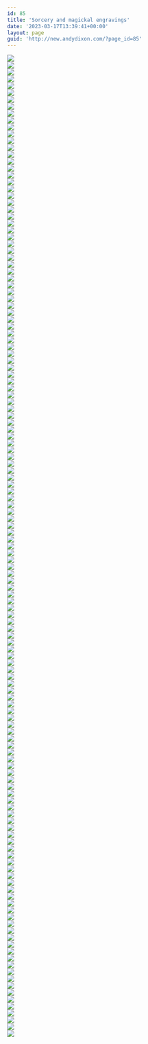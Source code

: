 ```yaml
---
id: 85
title: 'Sorcery and magickal engravings'
date: '2023-03-17T13:39:41+00:00'
layout: page
guid: 'http://new.andydixon.com/?page_id=85'
---
```


[![](https://i0.wp.com/assets.g8x2.ldn.idrivee2-23.com/occult/Sorcery%20and%20magickal%20engravings/Ddw074a.thumb.jpg?w=1200&ssl=1)](https://i0.wp.com/assets.g8x2.ldn.idrivee2-23.com/occult/Sorcery%20and%20magickal%20engravings/Ddw074a.jpg?ssl=1)  
[![](https://i0.wp.com/assets.g8x2.ldn.idrivee2-23.com/occult/Sorcery%20and%20magickal%20engravings/Ddw075a.thumb.jpg?w=1200&ssl=1)](https://i0.wp.com/assets.g8x2.ldn.idrivee2-23.com/occult/Sorcery%20and%20magickal%20engravings/Ddw075a.jpg?ssl=1)  
[![](https://i0.wp.com/assets.g8x2.ldn.idrivee2-23.com/occult/Sorcery%20and%20magickal%20engravings/Ddw075b.thumb.jpg?w=1200&ssl=1)](https://i0.wp.com/assets.g8x2.ldn.idrivee2-23.com/occult/Sorcery%20and%20magickal%20engravings/Ddw075b.jpg?ssl=1)  
[![](https://i0.wp.com/assets.g8x2.ldn.idrivee2-23.com/occult/Sorcery%20and%20magickal%20engravings/Ddw076a.thumb.jpg?w=1200&ssl=1)](https://i0.wp.com/assets.g8x2.ldn.idrivee2-23.com/occult/Sorcery%20and%20magickal%20engravings/Ddw076a.jpg?ssl=1)  
[![](https://i0.wp.com/assets.g8x2.ldn.idrivee2-23.com/occult/Sorcery%20and%20magickal%20engravings/Ddw076b.thumb.jpg?w=1200&ssl=1)](https://i0.wp.com/assets.g8x2.ldn.idrivee2-23.com/occult/Sorcery%20and%20magickal%20engravings/Ddw076b.jpg?ssl=1)  
[![](https://i0.wp.com/assets.g8x2.ldn.idrivee2-23.com/occult/Sorcery%20and%20magickal%20engravings/Ddw077a.thumb.jpg?w=1200&ssl=1)](https://i0.wp.com/assets.g8x2.ldn.idrivee2-23.com/occult/Sorcery%20and%20magickal%20engravings/Ddw077a.jpg?ssl=1)  
[![](https://i0.wp.com/assets.g8x2.ldn.idrivee2-23.com/occult/Sorcery%20and%20magickal%20engravings/Ddw078a.thumb.jpg?w=1200&ssl=1)](https://i0.wp.com/assets.g8x2.ldn.idrivee2-23.com/occult/Sorcery%20and%20magickal%20engravings/Ddw078a.jpg?ssl=1)  
[![](https://i0.wp.com/assets.g8x2.ldn.idrivee2-23.com/occult/Sorcery%20and%20magickal%20engravings/Ddw078b.thumb.jpg?w=1200&ssl=1)](https://i0.wp.com/assets.g8x2.ldn.idrivee2-23.com/occult/Sorcery%20and%20magickal%20engravings/Ddw078b.jpg?ssl=1)  
[![](https://i0.wp.com/assets.g8x2.ldn.idrivee2-23.com/occult/Sorcery%20and%20magickal%20engravings/Ddw079a.thumb.jpg?w=1200&ssl=1)](https://i0.wp.com/assets.g8x2.ldn.idrivee2-23.com/occult/Sorcery%20and%20magickal%20engravings/Ddw079a.jpg?ssl=1)  
[![](https://i0.wp.com/assets.g8x2.ldn.idrivee2-23.com/occult/Sorcery%20and%20magickal%20engravings/Ddw080a.thumb.jpg?w=1200&ssl=1)](https://i0.wp.com/assets.g8x2.ldn.idrivee2-23.com/occult/Sorcery%20and%20magickal%20engravings/Ddw080a.jpg?ssl=1)  
[![](https://i0.wp.com/assets.g8x2.ldn.idrivee2-23.com/occult/Sorcery%20and%20magickal%20engravings/Ddw080b.thumb.jpg?w=1200&ssl=1)](https://i0.wp.com/assets.g8x2.ldn.idrivee2-23.com/occult/Sorcery%20and%20magickal%20engravings/Ddw080b.jpg?ssl=1)  
[![](https://i0.wp.com/assets.g8x2.ldn.idrivee2-23.com/occult/Sorcery%20and%20magickal%20engravings/Ddw081a.thumb.jpg?w=1200&ssl=1)](https://i0.wp.com/assets.g8x2.ldn.idrivee2-23.com/occult/Sorcery%20and%20magickal%20engravings/Ddw081a.jpg?ssl=1)  
[![](https://i0.wp.com/assets.g8x2.ldn.idrivee2-23.com/occult/Sorcery%20and%20magickal%20engravings/Ddw081b.thumb.jpg?w=1200&ssl=1)](https://i0.wp.com/assets.g8x2.ldn.idrivee2-23.com/occult/Sorcery%20and%20magickal%20engravings/Ddw081b.jpg?ssl=1)  
[![](https://i0.wp.com/assets.g8x2.ldn.idrivee2-23.com/occult/Sorcery%20and%20magickal%20engravings/Ddw084a.thumb.jpg?w=1200&ssl=1)](https://i0.wp.com/assets.g8x2.ldn.idrivee2-23.com/occult/Sorcery%20and%20magickal%20engravings/Ddw084a.jpg?ssl=1)  
[![](https://i0.wp.com/assets.g8x2.ldn.idrivee2-23.com/occult/Sorcery%20and%20magickal%20engravings/Ddw085a.thumb.jpg?w=1200&ssl=1)](https://i0.wp.com/assets.g8x2.ldn.idrivee2-23.com/occult/Sorcery%20and%20magickal%20engravings/Ddw085a.jpg?ssl=1)  
[![](https://i0.wp.com/assets.g8x2.ldn.idrivee2-23.com/occult/Sorcery%20and%20magickal%20engravings/Ddw086a.thumb.jpg?w=1200&ssl=1)](https://i0.wp.com/assets.g8x2.ldn.idrivee2-23.com/occult/Sorcery%20and%20magickal%20engravings/Ddw086a.jpg?ssl=1)  
[![](https://i0.wp.com/assets.g8x2.ldn.idrivee2-23.com/occult/Sorcery%20and%20magickal%20engravings/Ddw087a.thumb.jpg?w=1200&ssl=1)](https://i0.wp.com/assets.g8x2.ldn.idrivee2-23.com/occult/Sorcery%20and%20magickal%20engravings/Ddw087a.jpg?ssl=1)  
[![](https://i0.wp.com/assets.g8x2.ldn.idrivee2-23.com/occult/Sorcery%20and%20magickal%20engravings/Ddw088a.thumb.jpg?w=1200&ssl=1)](https://i0.wp.com/assets.g8x2.ldn.idrivee2-23.com/occult/Sorcery%20and%20magickal%20engravings/Ddw088a.jpg?ssl=1)  
[![](https://i0.wp.com/assets.g8x2.ldn.idrivee2-23.com/occult/Sorcery%20and%20magickal%20engravings/Ddw089a.thumb.jpg?w=1200&ssl=1)](https://i0.wp.com/assets.g8x2.ldn.idrivee2-23.com/occult/Sorcery%20and%20magickal%20engravings/Ddw089a.jpg?ssl=1)  
[![](https://i0.wp.com/assets.g8x2.ldn.idrivee2-23.com/occult/Sorcery%20and%20magickal%20engravings/Ddw090a.thumb.jpg?w=1200&ssl=1)](https://i0.wp.com/assets.g8x2.ldn.idrivee2-23.com/occult/Sorcery%20and%20magickal%20engravings/Ddw090a.jpg?ssl=1)  
[![](https://i0.wp.com/assets.g8x2.ldn.idrivee2-23.com/occult/Sorcery%20and%20magickal%20engravings/Ddw091a.thumb.jpg?w=1200&ssl=1)](https://i0.wp.com/assets.g8x2.ldn.idrivee2-23.com/occult/Sorcery%20and%20magickal%20engravings/Ddw091a.jpg?ssl=1)  
[![](https://i0.wp.com/assets.g8x2.ldn.idrivee2-23.com/occult/Sorcery%20and%20magickal%20engravings/Ddw092a.thumb.jpg?w=1200&ssl=1)](https://i0.wp.com/assets.g8x2.ldn.idrivee2-23.com/occult/Sorcery%20and%20magickal%20engravings/Ddw092a.jpg?ssl=1)  
[![](https://i0.wp.com/assets.g8x2.ldn.idrivee2-23.com/occult/Sorcery%20and%20magickal%20engravings/Ddw093a.thumb.jpg?w=1200&ssl=1)](https://i0.wp.com/assets.g8x2.ldn.idrivee2-23.com/occult/Sorcery%20and%20magickal%20engravings/Ddw093a.jpg?ssl=1)  
[![](https://i0.wp.com/assets.g8x2.ldn.idrivee2-23.com/occult/Sorcery%20and%20magickal%20engravings/Ddw093b.thumb.jpg?w=1200&ssl=1)](https://i0.wp.com/assets.g8x2.ldn.idrivee2-23.com/occult/Sorcery%20and%20magickal%20engravings/Ddw093b.jpg?ssl=1)  
[![](https://i0.wp.com/assets.g8x2.ldn.idrivee2-23.com/occult/Sorcery%20and%20magickal%20engravings/Ddw094a.thumb.jpg?w=1200&ssl=1)](https://i0.wp.com/assets.g8x2.ldn.idrivee2-23.com/occult/Sorcery%20and%20magickal%20engravings/Ddw094a.jpg?ssl=1)  
[![](https://i0.wp.com/assets.g8x2.ldn.idrivee2-23.com/occult/Sorcery%20and%20magickal%20engravings/Ddw094b.thumb.jpg?w=1200&ssl=1)](https://i0.wp.com/assets.g8x2.ldn.idrivee2-23.com/occult/Sorcery%20and%20magickal%20engravings/Ddw094b.jpg?ssl=1)  
[![](https://i0.wp.com/assets.g8x2.ldn.idrivee2-23.com/occult/Sorcery%20and%20magickal%20engravings/Ddw095a.thumb.jpg?w=1200&ssl=1)](https://i0.wp.com/assets.g8x2.ldn.idrivee2-23.com/occult/Sorcery%20and%20magickal%20engravings/Ddw095a.jpg?ssl=1)  
[![](https://i0.wp.com/assets.g8x2.ldn.idrivee2-23.com/occult/Sorcery%20and%20magickal%20engravings/Ddw095b.thumb.jpg?w=1200&ssl=1)](https://i0.wp.com/assets.g8x2.ldn.idrivee2-23.com/occult/Sorcery%20and%20magickal%20engravings/Ddw095b.jpg?ssl=1)  
[![](https://i0.wp.com/assets.g8x2.ldn.idrivee2-23.com/occult/Sorcery%20and%20magickal%20engravings/Ddw096a.thumb.jpg?w=1200&ssl=1)](https://i0.wp.com/assets.g8x2.ldn.idrivee2-23.com/occult/Sorcery%20and%20magickal%20engravings/Ddw096a.jpg?ssl=1)  
[![](https://i0.wp.com/assets.g8x2.ldn.idrivee2-23.com/occult/Sorcery%20and%20magickal%20engravings/Ddw096b.thumb.jpg?w=1200&ssl=1)](https://i0.wp.com/assets.g8x2.ldn.idrivee2-23.com/occult/Sorcery%20and%20magickal%20engravings/Ddw096b.jpg?ssl=1)  
[![](https://i0.wp.com/assets.g8x2.ldn.idrivee2-23.com/occult/Sorcery%20and%20magickal%20engravings/Ddw096c.thumb.jpg?w=1200&ssl=1)](https://i0.wp.com/assets.g8x2.ldn.idrivee2-23.com/occult/Sorcery%20and%20magickal%20engravings/Ddw096c.jpg?ssl=1)  
[![](https://i0.wp.com/assets.g8x2.ldn.idrivee2-23.com/occult/Sorcery%20and%20magickal%20engravings/Ddw096d.thumb.jpg?w=1200&ssl=1)](https://i0.wp.com/assets.g8x2.ldn.idrivee2-23.com/occult/Sorcery%20and%20magickal%20engravings/Ddw096d.jpg?ssl=1)  
[![](https://i0.wp.com/assets.g8x2.ldn.idrivee2-23.com/occult/Sorcery%20and%20magickal%20engravings/Ddw097a.thumb.jpg?w=1200&ssl=1)](https://i0.wp.com/assets.g8x2.ldn.idrivee2-23.com/occult/Sorcery%20and%20magickal%20engravings/Ddw097a.jpg?ssl=1)  
[![](https://i0.wp.com/assets.g8x2.ldn.idrivee2-23.com/occult/Sorcery%20and%20magickal%20engravings/Ddw097b.thumb.jpg?w=1200&ssl=1)](https://i0.wp.com/assets.g8x2.ldn.idrivee2-23.com/occult/Sorcery%20and%20magickal%20engravings/Ddw097b.jpg?ssl=1)  
[![](https://i0.wp.com/assets.g8x2.ldn.idrivee2-23.com/occult/Sorcery%20and%20magickal%20engravings/Ddw098a.thumb.jpg?w=1200&ssl=1)](https://i0.wp.com/assets.g8x2.ldn.idrivee2-23.com/occult/Sorcery%20and%20magickal%20engravings/Ddw098a.jpg?ssl=1)  
[![](https://i0.wp.com/assets.g8x2.ldn.idrivee2-23.com/occult/Sorcery%20and%20magickal%20engravings/Ddw099a.thumb.jpg?w=1200&ssl=1)](https://i0.wp.com/assets.g8x2.ldn.idrivee2-23.com/occult/Sorcery%20and%20magickal%20engravings/Ddw099a.jpg?ssl=1)  
[![](https://i0.wp.com/assets.g8x2.ldn.idrivee2-23.com/occult/Sorcery%20and%20magickal%20engravings/Ddw100a.thumb.jpg?w=1200&ssl=1)](https://i0.wp.com/assets.g8x2.ldn.idrivee2-23.com/occult/Sorcery%20and%20magickal%20engravings/Ddw100a.jpg?ssl=1)  
[![](https://i0.wp.com/assets.g8x2.ldn.idrivee2-23.com/occult/Sorcery%20and%20magickal%20engravings/Ddw101a.thumb.jpg?w=1200&ssl=1)](https://i0.wp.com/assets.g8x2.ldn.idrivee2-23.com/occult/Sorcery%20and%20magickal%20engravings/Ddw101a.jpg?ssl=1)  
[![](https://i0.wp.com/assets.g8x2.ldn.idrivee2-23.com/occult/Sorcery%20and%20magickal%20engravings/Ddw101b.thumb.jpg?w=1200&ssl=1)](https://i0.wp.com/assets.g8x2.ldn.idrivee2-23.com/occult/Sorcery%20and%20magickal%20engravings/Ddw101b.jpg?ssl=1)  
[![](https://i0.wp.com/assets.g8x2.ldn.idrivee2-23.com/occult/Sorcery%20and%20magickal%20engravings/Ddw101c.thumb.jpg?w=1200&ssl=1)](https://i0.wp.com/assets.g8x2.ldn.idrivee2-23.com/occult/Sorcery%20and%20magickal%20engravings/Ddw101c.jpg?ssl=1)  
[![](https://i0.wp.com/assets.g8x2.ldn.idrivee2-23.com/occult/Sorcery%20and%20magickal%20engravings/Ddw102a.thumb.jpg?w=1200&ssl=1)](https://i0.wp.com/assets.g8x2.ldn.idrivee2-23.com/occult/Sorcery%20and%20magickal%20engravings/Ddw102a.jpg?ssl=1)  
[![](https://i0.wp.com/assets.g8x2.ldn.idrivee2-23.com/occult/Sorcery%20and%20magickal%20engravings/Ddw103a.thumb.jpg?w=1200&ssl=1)](https://i0.wp.com/assets.g8x2.ldn.idrivee2-23.com/occult/Sorcery%20and%20magickal%20engravings/Ddw103a.jpg?ssl=1)  
[![](https://i0.wp.com/assets.g8x2.ldn.idrivee2-23.com/occult/Sorcery%20and%20magickal%20engravings/Ddw104a.thumb.jpg?w=1200&ssl=1)](https://i0.wp.com/assets.g8x2.ldn.idrivee2-23.com/occult/Sorcery%20and%20magickal%20engravings/Ddw104a.jpg?ssl=1)  
[![](https://i0.wp.com/assets.g8x2.ldn.idrivee2-23.com/occult/Sorcery%20and%20magickal%20engravings/Ddw105a.thumb.jpg?w=1200&ssl=1)](https://i0.wp.com/assets.g8x2.ldn.idrivee2-23.com/occult/Sorcery%20and%20magickal%20engravings/Ddw105a.jpg?ssl=1)  
[![](https://i0.wp.com/assets.g8x2.ldn.idrivee2-23.com/occult/Sorcery%20and%20magickal%20engravings/Ddw106a.thumb.jpg?w=1200&ssl=1)](https://i0.wp.com/assets.g8x2.ldn.idrivee2-23.com/occult/Sorcery%20and%20magickal%20engravings/Ddw106a.jpg?ssl=1)  
[![](https://i0.wp.com/assets.g8x2.ldn.idrivee2-23.com/occult/Sorcery%20and%20magickal%20engravings/Ddw106b.thumb.jpg?w=1200&ssl=1)](https://i0.wp.com/assets.g8x2.ldn.idrivee2-23.com/occult/Sorcery%20and%20magickal%20engravings/Ddw106b.jpg?ssl=1)  
[![](https://i0.wp.com/assets.g8x2.ldn.idrivee2-23.com/occult/Sorcery%20and%20magickal%20engravings/Ddw107a.thumb.jpg?w=1200&ssl=1)](https://i0.wp.com/assets.g8x2.ldn.idrivee2-23.com/occult/Sorcery%20and%20magickal%20engravings/Ddw107a.jpg?ssl=1)  
[![](https://i0.wp.com/assets.g8x2.ldn.idrivee2-23.com/occult/Sorcery%20and%20magickal%20engravings/Ddw108a.thumb.jpg?w=1200&ssl=1)](https://i0.wp.com/assets.g8x2.ldn.idrivee2-23.com/occult/Sorcery%20and%20magickal%20engravings/Ddw108a.jpg?ssl=1)  
[![](https://i0.wp.com/assets.g8x2.ldn.idrivee2-23.com/occult/Sorcery%20and%20magickal%20engravings/Ddw108b.thumb.jpg?w=1200&ssl=1)](https://i0.wp.com/assets.g8x2.ldn.idrivee2-23.com/occult/Sorcery%20and%20magickal%20engravings/Ddw108b.jpg?ssl=1)  
[![](https://i0.wp.com/assets.g8x2.ldn.idrivee2-23.com/occult/Sorcery%20and%20magickal%20engravings/Ddw108c.thumb.jpg?w=1200&ssl=1)](https://i0.wp.com/assets.g8x2.ldn.idrivee2-23.com/occult/Sorcery%20and%20magickal%20engravings/Ddw108c.jpg?ssl=1)  
[![](https://i0.wp.com/assets.g8x2.ldn.idrivee2-23.com/occult/Sorcery%20and%20magickal%20engravings/Ddw108d.thumb.jpg?w=1200&ssl=1)](https://i0.wp.com/assets.g8x2.ldn.idrivee2-23.com/occult/Sorcery%20and%20magickal%20engravings/Ddw108d.jpg?ssl=1)  
[![](https://i0.wp.com/assets.g8x2.ldn.idrivee2-23.com/occult/Sorcery%20and%20magickal%20engravings/Ddw108e.thumb.jpg?w=1200&ssl=1)](https://i0.wp.com/assets.g8x2.ldn.idrivee2-23.com/occult/Sorcery%20and%20magickal%20engravings/Ddw108e.jpg?ssl=1)  
[![](https://i0.wp.com/assets.g8x2.ldn.idrivee2-23.com/occult/Sorcery%20and%20magickal%20engravings/Ddw108f.thumb.jpg?w=1200&ssl=1)](https://i0.wp.com/assets.g8x2.ldn.idrivee2-23.com/occult/Sorcery%20and%20magickal%20engravings/Ddw108f.jpg?ssl=1)  
[![](https://i0.wp.com/assets.g8x2.ldn.idrivee2-23.com/occult/Sorcery%20and%20magickal%20engravings/Ddw108g.thumb.jpg?w=1200&ssl=1)](https://i0.wp.com/assets.g8x2.ldn.idrivee2-23.com/occult/Sorcery%20and%20magickal%20engravings/Ddw108g.jpg?ssl=1)  
[![](https://i0.wp.com/assets.g8x2.ldn.idrivee2-23.com/occult/Sorcery%20and%20magickal%20engravings/Ddw108h.thumb.jpg?w=1200&ssl=1)](https://i0.wp.com/assets.g8x2.ldn.idrivee2-23.com/occult/Sorcery%20and%20magickal%20engravings/Ddw108h.jpg?ssl=1)  
[![](https://i0.wp.com/assets.g8x2.ldn.idrivee2-23.com/occult/Sorcery%20and%20magickal%20engravings/Ddw108i.thumb.jpg?w=1200&ssl=1)](https://i0.wp.com/assets.g8x2.ldn.idrivee2-23.com/occult/Sorcery%20and%20magickal%20engravings/Ddw108i.jpg?ssl=1)  
[![](https://i0.wp.com/assets.g8x2.ldn.idrivee2-23.com/occult/Sorcery%20and%20magickal%20engravings/Ddw108j.thumb.jpg?w=1200&ssl=1)](https://i0.wp.com/assets.g8x2.ldn.idrivee2-23.com/occult/Sorcery%20and%20magickal%20engravings/Ddw108j.jpg?ssl=1)  
[![](https://i0.wp.com/assets.g8x2.ldn.idrivee2-23.com/occult/Sorcery%20and%20magickal%20engravings/Ddw108k.thumb.jpg?w=1200&ssl=1)](https://i0.wp.com/assets.g8x2.ldn.idrivee2-23.com/occult/Sorcery%20and%20magickal%20engravings/Ddw108k.jpg?ssl=1)  
[![](https://i0.wp.com/assets.g8x2.ldn.idrivee2-23.com/occult/Sorcery%20and%20magickal%20engravings/Ddw108l.thumb.jpg?w=1200&ssl=1)](https://i0.wp.com/assets.g8x2.ldn.idrivee2-23.com/occult/Sorcery%20and%20magickal%20engravings/Ddw108l.jpg?ssl=1)  
[![](https://i0.wp.com/assets.g8x2.ldn.idrivee2-23.com/occult/Sorcery%20and%20magickal%20engravings/Ddw109a.thumb.jpg?w=1200&ssl=1)](https://i0.wp.com/assets.g8x2.ldn.idrivee2-23.com/occult/Sorcery%20and%20magickal%20engravings/Ddw109a.jpg?ssl=1)  
[![](https://i0.wp.com/assets.g8x2.ldn.idrivee2-23.com/occult/Sorcery%20and%20magickal%20engravings/Ddw109b.thumb.jpg?w=1200&ssl=1)](https://i0.wp.com/assets.g8x2.ldn.idrivee2-23.com/occult/Sorcery%20and%20magickal%20engravings/Ddw109b.jpg?ssl=1)  
[![](https://i0.wp.com/assets.g8x2.ldn.idrivee2-23.com/occult/Sorcery%20and%20magickal%20engravings/Ddw109c.thumb.jpg?w=1200&ssl=1)](https://i0.wp.com/assets.g8x2.ldn.idrivee2-23.com/occult/Sorcery%20and%20magickal%20engravings/Ddw109c.jpg?ssl=1)  
[![](https://i0.wp.com/assets.g8x2.ldn.idrivee2-23.com/occult/Sorcery%20and%20magickal%20engravings/Ddw109d.thumb.jpg?w=1200&ssl=1)](https://i0.wp.com/assets.g8x2.ldn.idrivee2-23.com/occult/Sorcery%20and%20magickal%20engravings/Ddw109d.jpg?ssl=1)  
[![](https://i0.wp.com/assets.g8x2.ldn.idrivee2-23.com/occult/Sorcery%20and%20magickal%20engravings/Ddw109e.thumb.jpg?w=1200&ssl=1)](https://i0.wp.com/assets.g8x2.ldn.idrivee2-23.com/occult/Sorcery%20and%20magickal%20engravings/Ddw109e.jpg?ssl=1)  
[![](https://i0.wp.com/assets.g8x2.ldn.idrivee2-23.com/occult/Sorcery%20and%20magickal%20engravings/Ddw109f.thumb.jpg?w=1200&ssl=1)](https://i0.wp.com/assets.g8x2.ldn.idrivee2-23.com/occult/Sorcery%20and%20magickal%20engravings/Ddw109f.jpg?ssl=1)  
[![](https://i0.wp.com/assets.g8x2.ldn.idrivee2-23.com/occult/Sorcery%20and%20magickal%20engravings/Ddw109g.thumb.jpg?w=1200&ssl=1)](https://i0.wp.com/assets.g8x2.ldn.idrivee2-23.com/occult/Sorcery%20and%20magickal%20engravings/Ddw109g.jpg?ssl=1)  
[![](https://i0.wp.com/assets.g8x2.ldn.idrivee2-23.com/occult/Sorcery%20and%20magickal%20engravings/Ddw109h.thumb.jpg?w=1200&ssl=1)](https://i0.wp.com/assets.g8x2.ldn.idrivee2-23.com/occult/Sorcery%20and%20magickal%20engravings/Ddw109h.jpg?ssl=1)  
[![](https://i0.wp.com/assets.g8x2.ldn.idrivee2-23.com/occult/Sorcery%20and%20magickal%20engravings/Ddw109i.thumb.jpg?w=1200&ssl=1)](https://i0.wp.com/assets.g8x2.ldn.idrivee2-23.com/occult/Sorcery%20and%20magickal%20engravings/Ddw109i.jpg?ssl=1)  
[![](https://i0.wp.com/assets.g8x2.ldn.idrivee2-23.com/occult/Sorcery%20and%20magickal%20engravings/Ddw109j.thumb.jpg?w=1200&ssl=1)](https://i0.wp.com/assets.g8x2.ldn.idrivee2-23.com/occult/Sorcery%20and%20magickal%20engravings/Ddw109j.jpg?ssl=1)  
[![](https://i0.wp.com/assets.g8x2.ldn.idrivee2-23.com/occult/Sorcery%20and%20magickal%20engravings/Ddw109k.thumb.jpg?w=1200&ssl=1)](https://i0.wp.com/assets.g8x2.ldn.idrivee2-23.com/occult/Sorcery%20and%20magickal%20engravings/Ddw109k.jpg?ssl=1)  
[![](https://i0.wp.com/assets.g8x2.ldn.idrivee2-23.com/occult/Sorcery%20and%20magickal%20engravings/Ddw109l.thumb.jpg?w=1200&ssl=1)](https://i0.wp.com/assets.g8x2.ldn.idrivee2-23.com/occult/Sorcery%20and%20magickal%20engravings/Ddw109l.jpg?ssl=1)  
[![](https://i0.wp.com/assets.g8x2.ldn.idrivee2-23.com/occult/Sorcery%20and%20magickal%20engravings/Ddw110a.thumb.jpg?w=1200&ssl=1)](https://i0.wp.com/assets.g8x2.ldn.idrivee2-23.com/occult/Sorcery%20and%20magickal%20engravings/Ddw110a.jpg?ssl=1)  
[![](https://i0.wp.com/assets.g8x2.ldn.idrivee2-23.com/occult/Sorcery%20and%20magickal%20engravings/Ddw110b.thumb.jpg?w=1200&ssl=1)](https://i0.wp.com/assets.g8x2.ldn.idrivee2-23.com/occult/Sorcery%20and%20magickal%20engravings/Ddw110b.jpg?ssl=1)  
[![](https://i0.wp.com/assets.g8x2.ldn.idrivee2-23.com/occult/Sorcery%20and%20magickal%20engravings/Ddw110c.thumb.jpg?w=1200&ssl=1)](https://i0.wp.com/assets.g8x2.ldn.idrivee2-23.com/occult/Sorcery%20and%20magickal%20engravings/Ddw110c.jpg?ssl=1)  
[![](https://i0.wp.com/assets.g8x2.ldn.idrivee2-23.com/occult/Sorcery%20and%20magickal%20engravings/Ddw110d.thumb.jpg?w=1200&ssl=1)](https://i0.wp.com/assets.g8x2.ldn.idrivee2-23.com/occult/Sorcery%20and%20magickal%20engravings/Ddw110d.jpg?ssl=1)  
[![](https://i0.wp.com/assets.g8x2.ldn.idrivee2-23.com/occult/Sorcery%20and%20magickal%20engravings/Ddw111a.thumb.jpg?w=1200&ssl=1)](https://i0.wp.com/assets.g8x2.ldn.idrivee2-23.com/occult/Sorcery%20and%20magickal%20engravings/Ddw111a.jpg?ssl=1)  
[![](https://i0.wp.com/assets.g8x2.ldn.idrivee2-23.com/occult/Sorcery%20and%20magickal%20engravings/Ddw111b.thumb.jpg?w=1200&ssl=1)](https://i0.wp.com/assets.g8x2.ldn.idrivee2-23.com/occult/Sorcery%20and%20magickal%20engravings/Ddw111b.jpg?ssl=1)  
[![](https://i0.wp.com/assets.g8x2.ldn.idrivee2-23.com/occult/Sorcery%20and%20magickal%20engravings/Ddw111c.thumb.jpg?w=1200&ssl=1)](https://i0.wp.com/assets.g8x2.ldn.idrivee2-23.com/occult/Sorcery%20and%20magickal%20engravings/Ddw111c.jpg?ssl=1)  
[![](https://i0.wp.com/assets.g8x2.ldn.idrivee2-23.com/occult/Sorcery%20and%20magickal%20engravings/Ddw111d.thumb.jpg?w=1200&ssl=1)](https://i0.wp.com/assets.g8x2.ldn.idrivee2-23.com/occult/Sorcery%20and%20magickal%20engravings/Ddw111d.jpg?ssl=1)  
[![](https://i0.wp.com/assets.g8x2.ldn.idrivee2-23.com/occult/Sorcery%20and%20magickal%20engravings/Ddw112a.thumb.jpg?w=1200&ssl=1)](https://i0.wp.com/assets.g8x2.ldn.idrivee2-23.com/occult/Sorcery%20and%20magickal%20engravings/Ddw112a.jpg?ssl=1)  
[![](https://i0.wp.com/assets.g8x2.ldn.idrivee2-23.com/occult/Sorcery%20and%20magickal%20engravings/Ddw113a.thumb.jpg?w=1200&ssl=1)](https://i0.wp.com/assets.g8x2.ldn.idrivee2-23.com/occult/Sorcery%20and%20magickal%20engravings/Ddw113a.jpg?ssl=1)  
[![](https://i0.wp.com/assets.g8x2.ldn.idrivee2-23.com/occult/Sorcery%20and%20magickal%20engravings/Ddw113b.thumb.jpg?w=1200&ssl=1)](https://i0.wp.com/assets.g8x2.ldn.idrivee2-23.com/occult/Sorcery%20and%20magickal%20engravings/Ddw113b.jpg?ssl=1)  
[![](https://i0.wp.com/assets.g8x2.ldn.idrivee2-23.com/occult/Sorcery%20and%20magickal%20engravings/Ddw114a.thumb.jpg?w=1200&ssl=1)](https://i0.wp.com/assets.g8x2.ldn.idrivee2-23.com/occult/Sorcery%20and%20magickal%20engravings/Ddw114a.jpg?ssl=1)  
[![](https://i0.wp.com/assets.g8x2.ldn.idrivee2-23.com/occult/Sorcery%20and%20magickal%20engravings/Ddw115a.thumb.jpg?w=1200&ssl=1)](https://i0.wp.com/assets.g8x2.ldn.idrivee2-23.com/occult/Sorcery%20and%20magickal%20engravings/Ddw115a.jpg?ssl=1)  
[![](https://i0.wp.com/assets.g8x2.ldn.idrivee2-23.com/occult/Sorcery%20and%20magickal%20engravings/Ddw116a.thumb.jpg?w=1200&ssl=1)](https://i0.wp.com/assets.g8x2.ldn.idrivee2-23.com/occult/Sorcery%20and%20magickal%20engravings/Ddw116a.jpg?ssl=1)  
[![](https://i0.wp.com/assets.g8x2.ldn.idrivee2-23.com/occult/Sorcery%20and%20magickal%20engravings/Ddw117a.thumb.jpg?w=1200&ssl=1)](https://i0.wp.com/assets.g8x2.ldn.idrivee2-23.com/occult/Sorcery%20and%20magickal%20engravings/Ddw117a.jpg?ssl=1)  
[![](https://i0.wp.com/assets.g8x2.ldn.idrivee2-23.com/occult/Sorcery%20and%20magickal%20engravings/Ddw118a.thumb.jpg?w=1200&ssl=1)](https://i0.wp.com/assets.g8x2.ldn.idrivee2-23.com/occult/Sorcery%20and%20magickal%20engravings/Ddw118a.jpg?ssl=1)  
[![](https://i0.wp.com/assets.g8x2.ldn.idrivee2-23.com/occult/Sorcery%20and%20magickal%20engravings/Ddw119a.thumb.jpg?w=1200&ssl=1)](https://i0.wp.com/assets.g8x2.ldn.idrivee2-23.com/occult/Sorcery%20and%20magickal%20engravings/Ddw119a.jpg?ssl=1)  
[![](https://i0.wp.com/assets.g8x2.ldn.idrivee2-23.com/occult/Sorcery%20and%20magickal%20engravings/Ddw119b.thumb.jpg?w=1200&ssl=1)](https://i0.wp.com/assets.g8x2.ldn.idrivee2-23.com/occult/Sorcery%20and%20magickal%20engravings/Ddw119b.jpg?ssl=1)  
[![](https://i0.wp.com/assets.g8x2.ldn.idrivee2-23.com/occult/Sorcery%20and%20magickal%20engravings/Ddw120a.thumb.jpg?w=1200&ssl=1)](https://i0.wp.com/assets.g8x2.ldn.idrivee2-23.com/occult/Sorcery%20and%20magickal%20engravings/Ddw120a.jpg?ssl=1)  
[![](https://i0.wp.com/assets.g8x2.ldn.idrivee2-23.com/occult/Sorcery%20and%20magickal%20engravings/Ddw121a.thumb.jpg?w=1200&ssl=1)](https://i0.wp.com/assets.g8x2.ldn.idrivee2-23.com/occult/Sorcery%20and%20magickal%20engravings/Ddw121a.jpg?ssl=1)  
[![](https://i0.wp.com/assets.g8x2.ldn.idrivee2-23.com/occult/Sorcery%20and%20magickal%20engravings/Ddw121b.thumb.jpg?w=1200&ssl=1)](https://i0.wp.com/assets.g8x2.ldn.idrivee2-23.com/occult/Sorcery%20and%20magickal%20engravings/Ddw121b.jpg?ssl=1)  
[![](https://i0.wp.com/assets.g8x2.ldn.idrivee2-23.com/occult/Sorcery%20and%20magickal%20engravings/Ddw122a.thumb.jpg?w=1200&ssl=1)](https://i0.wp.com/assets.g8x2.ldn.idrivee2-23.com/occult/Sorcery%20and%20magickal%20engravings/Ddw122a.jpg?ssl=1)  
[![](https://i0.wp.com/assets.g8x2.ldn.idrivee2-23.com/occult/Sorcery%20and%20magickal%20engravings/Ddw123a.thumb.jpg?w=1200&ssl=1)](https://i0.wp.com/assets.g8x2.ldn.idrivee2-23.com/occult/Sorcery%20and%20magickal%20engravings/Ddw123a.jpg?ssl=1)  
[![](https://i0.wp.com/assets.g8x2.ldn.idrivee2-23.com/occult/Sorcery%20and%20magickal%20engravings/Ddw123b.thumb.jpg?w=1200&ssl=1)](https://i0.wp.com/assets.g8x2.ldn.idrivee2-23.com/occult/Sorcery%20and%20magickal%20engravings/Ddw123b.jpg?ssl=1)  
[![](https://i0.wp.com/assets.g8x2.ldn.idrivee2-23.com/occult/Sorcery%20and%20magickal%20engravings/Ddw124a.thumb.jpg?w=1200&ssl=1)](https://i0.wp.com/assets.g8x2.ldn.idrivee2-23.com/occult/Sorcery%20and%20magickal%20engravings/Ddw124a.jpg?ssl=1)  
[![](https://i0.wp.com/assets.g8x2.ldn.idrivee2-23.com/occult/Sorcery%20and%20magickal%20engravings/Ddw125a.thumb.jpg?w=1200&ssl=1)](https://i0.wp.com/assets.g8x2.ldn.idrivee2-23.com/occult/Sorcery%20and%20magickal%20engravings/Ddw125a.jpg?ssl=1)  
[![](https://i0.wp.com/assets.g8x2.ldn.idrivee2-23.com/occult/Sorcery%20and%20magickal%20engravings/Ddw126a.thumb.jpg?w=1200&ssl=1)](https://i0.wp.com/assets.g8x2.ldn.idrivee2-23.com/occult/Sorcery%20and%20magickal%20engravings/Ddw126a.jpg?ssl=1)  
[![](https://i0.wp.com/assets.g8x2.ldn.idrivee2-23.com/occult/Sorcery%20and%20magickal%20engravings/Ddw126b.thumb.jpg?w=1200&ssl=1)](https://i0.wp.com/assets.g8x2.ldn.idrivee2-23.com/occult/Sorcery%20and%20magickal%20engravings/Ddw126b.jpg?ssl=1)  
[![](https://i0.wp.com/assets.g8x2.ldn.idrivee2-23.com/occult/Sorcery%20and%20magickal%20engravings/Ddw127a.thumb.jpg?w=1200&ssl=1)](https://i0.wp.com/assets.g8x2.ldn.idrivee2-23.com/occult/Sorcery%20and%20magickal%20engravings/Ddw127a.jpg?ssl=1)  
[![](https://i0.wp.com/assets.g8x2.ldn.idrivee2-23.com/occult/Sorcery%20and%20magickal%20engravings/Ddw128a.thumb.jpg?w=1200&ssl=1)](https://i0.wp.com/assets.g8x2.ldn.idrivee2-23.com/occult/Sorcery%20and%20magickal%20engravings/Ddw128a.jpg?ssl=1)  
[![](https://i0.wp.com/assets.g8x2.ldn.idrivee2-23.com/occult/Sorcery%20and%20magickal%20engravings/Ddw129a.thumb.jpg?w=1200&ssl=1)](https://i0.wp.com/assets.g8x2.ldn.idrivee2-23.com/occult/Sorcery%20and%20magickal%20engravings/Ddw129a.jpg?ssl=1)  
[![](https://i0.wp.com/assets.g8x2.ldn.idrivee2-23.com/occult/Sorcery%20and%20magickal%20engravings/Ddw130a.thumb.jpg?w=1200&ssl=1)](https://i0.wp.com/assets.g8x2.ldn.idrivee2-23.com/occult/Sorcery%20and%20magickal%20engravings/Ddw130a.jpg?ssl=1)  
[![](https://i0.wp.com/assets.g8x2.ldn.idrivee2-23.com/occult/Sorcery%20and%20magickal%20engravings/Ddw131a.thumb.jpg?w=1200&ssl=1)](https://i0.wp.com/assets.g8x2.ldn.idrivee2-23.com/occult/Sorcery%20and%20magickal%20engravings/Ddw131a.jpg?ssl=1)  
[![](https://i0.wp.com/assets.g8x2.ldn.idrivee2-23.com/occult/Sorcery%20and%20magickal%20engravings/Ddw132a.thumb.jpg?w=1200&ssl=1)](https://i0.wp.com/assets.g8x2.ldn.idrivee2-23.com/occult/Sorcery%20and%20magickal%20engravings/Ddw132a.jpg?ssl=1)  
[![](https://i0.wp.com/assets.g8x2.ldn.idrivee2-23.com/occult/Sorcery%20and%20magickal%20engravings/Ddw133a.thumb.jpg?w=1200&ssl=1)](https://i0.wp.com/assets.g8x2.ldn.idrivee2-23.com/occult/Sorcery%20and%20magickal%20engravings/Ddw133a.jpg?ssl=1)  
[![](https://i0.wp.com/assets.g8x2.ldn.idrivee2-23.com/occult/Sorcery%20and%20magickal%20engravings/Ddw134a.thumb.jpg?w=1200&ssl=1)](https://i0.wp.com/assets.g8x2.ldn.idrivee2-23.com/occult/Sorcery%20and%20magickal%20engravings/Ddw134a.jpg?ssl=1)  
[![](https://i0.wp.com/assets.g8x2.ldn.idrivee2-23.com/occult/Sorcery%20and%20magickal%20engravings/Ddw134b.thumb.jpg?w=1200&ssl=1)](https://i0.wp.com/assets.g8x2.ldn.idrivee2-23.com/occult/Sorcery%20and%20magickal%20engravings/Ddw134b.jpg?ssl=1)  
[![](https://i0.wp.com/assets.g8x2.ldn.idrivee2-23.com/occult/Sorcery%20and%20magickal%20engravings/Ddw135a.thumb.jpg?w=1200&ssl=1)](https://i0.wp.com/assets.g8x2.ldn.idrivee2-23.com/occult/Sorcery%20and%20magickal%20engravings/Ddw135a.jpg?ssl=1)  
[![](https://i0.wp.com/assets.g8x2.ldn.idrivee2-23.com/occult/Sorcery%20and%20magickal%20engravings/Ddw136a.thumb.jpg?w=1200&ssl=1)](https://i0.wp.com/assets.g8x2.ldn.idrivee2-23.com/occult/Sorcery%20and%20magickal%20engravings/Ddw136a.jpg?ssl=1)  
[![](https://i0.wp.com/assets.g8x2.ldn.idrivee2-23.com/occult/Sorcery%20and%20magickal%20engravings/Ddw137a.thumb.jpg?w=1200&ssl=1)](https://i0.wp.com/assets.g8x2.ldn.idrivee2-23.com/occult/Sorcery%20and%20magickal%20engravings/Ddw137a.jpg?ssl=1)  
[![](https://i0.wp.com/assets.g8x2.ldn.idrivee2-23.com/occult/Sorcery%20and%20magickal%20engravings/Ddw138a.thumb.jpg?w=1200&ssl=1)](https://i0.wp.com/assets.g8x2.ldn.idrivee2-23.com/occult/Sorcery%20and%20magickal%20engravings/Ddw138a.jpg?ssl=1)  
[![](https://i0.wp.com/assets.g8x2.ldn.idrivee2-23.com/occult/Sorcery%20and%20magickal%20engravings/Ddw138b.thumb.jpg?w=1200&ssl=1)](https://i0.wp.com/assets.g8x2.ldn.idrivee2-23.com/occult/Sorcery%20and%20magickal%20engravings/Ddw138b.jpg?ssl=1)  
[![](https://i0.wp.com/assets.g8x2.ldn.idrivee2-23.com/occult/Sorcery%20and%20magickal%20engravings/Ddw139a.thumb.jpg?w=1200&ssl=1)](https://i0.wp.com/assets.g8x2.ldn.idrivee2-23.com/occult/Sorcery%20and%20magickal%20engravings/Ddw139a.jpg?ssl=1)  
[![](https://i0.wp.com/assets.g8x2.ldn.idrivee2-23.com/occult/Sorcery%20and%20magickal%20engravings/Ddw140a.thumb.jpg?w=1200&ssl=1)](https://i0.wp.com/assets.g8x2.ldn.idrivee2-23.com/occult/Sorcery%20and%20magickal%20engravings/Ddw140a.jpg?ssl=1)  
[![](https://i0.wp.com/assets.g8x2.ldn.idrivee2-23.com/occult/Sorcery%20and%20magickal%20engravings/Ddw141a.thumb.jpg?w=1200&ssl=1)](https://i0.wp.com/assets.g8x2.ldn.idrivee2-23.com/occult/Sorcery%20and%20magickal%20engravings/Ddw141a.jpg?ssl=1)  
[![](https://i0.wp.com/assets.g8x2.ldn.idrivee2-23.com/occult/Sorcery%20and%20magickal%20engravings/Ddw142a.thumb.jpg?w=1200&ssl=1)](https://i0.wp.com/assets.g8x2.ldn.idrivee2-23.com/occult/Sorcery%20and%20magickal%20engravings/Ddw142a.jpg?ssl=1)  
[![](https://i0.wp.com/assets.g8x2.ldn.idrivee2-23.com/occult/Sorcery%20and%20magickal%20engravings/Ddw142b.thumb.jpg?w=1200&ssl=1)](https://i0.wp.com/assets.g8x2.ldn.idrivee2-23.com/occult/Sorcery%20and%20magickal%20engravings/Ddw142b.jpg?ssl=1)  
[![](https://i0.wp.com/assets.g8x2.ldn.idrivee2-23.com/occult/Sorcery%20and%20magickal%20engravings/Ddw143a.thumb.jpg?w=1200&ssl=1)](https://i0.wp.com/assets.g8x2.ldn.idrivee2-23.com/occult/Sorcery%20and%20magickal%20engravings/Ddw143a.jpg?ssl=1)  
[![](https://i0.wp.com/assets.g8x2.ldn.idrivee2-23.com/occult/Sorcery%20and%20magickal%20engravings/Ddw143b.thumb.jpg?w=1200&ssl=1)](https://i0.wp.com/assets.g8x2.ldn.idrivee2-23.com/occult/Sorcery%20and%20magickal%20engravings/Ddw143b.jpg?ssl=1)  
[![](https://i0.wp.com/assets.g8x2.ldn.idrivee2-23.com/occult/Sorcery%20and%20magickal%20engravings/Ddw144a.thumb.jpg?w=1200&ssl=1)](https://i0.wp.com/assets.g8x2.ldn.idrivee2-23.com/occult/Sorcery%20and%20magickal%20engravings/Ddw144a.jpg?ssl=1)  
[![](https://i0.wp.com/assets.g8x2.ldn.idrivee2-23.com/occult/Sorcery%20and%20magickal%20engravings/Ddw145a.thumb.jpg?w=1200&ssl=1)](https://i0.wp.com/assets.g8x2.ldn.idrivee2-23.com/occult/Sorcery%20and%20magickal%20engravings/Ddw145a.jpg?ssl=1)  
[![](https://i0.wp.com/assets.g8x2.ldn.idrivee2-23.com/occult/Sorcery%20and%20magickal%20engravings/Ddw146a.thumb.jpg?w=1200&ssl=1)](https://i0.wp.com/assets.g8x2.ldn.idrivee2-23.com/occult/Sorcery%20and%20magickal%20engravings/Ddw146a.jpg?ssl=1)  
[![](https://i0.wp.com/assets.g8x2.ldn.idrivee2-23.com/occult/Sorcery%20and%20magickal%20engravings/Ddw147a.thumb.jpg?w=1200&ssl=1)](https://i0.wp.com/assets.g8x2.ldn.idrivee2-23.com/occult/Sorcery%20and%20magickal%20engravings/Ddw147a.jpg?ssl=1)  
[![](https://i0.wp.com/assets.g8x2.ldn.idrivee2-23.com/occult/Sorcery%20and%20magickal%20engravings/Ddw148a.thumb.jpg?w=1200&ssl=1)](https://i0.wp.com/assets.g8x2.ldn.idrivee2-23.com/occult/Sorcery%20and%20magickal%20engravings/Ddw148a.jpg?ssl=1)  
[![](https://i0.wp.com/assets.g8x2.ldn.idrivee2-23.com/occult/Sorcery%20and%20magickal%20engravings/Ddw149a.thumb.jpg?w=1200&ssl=1)](https://i0.wp.com/assets.g8x2.ldn.idrivee2-23.com/occult/Sorcery%20and%20magickal%20engravings/Ddw149a.jpg?ssl=1)  
[![](https://i0.wp.com/assets.g8x2.ldn.idrivee2-23.com/occult/Sorcery%20and%20magickal%20engravings/Ddw150a.thumb.jpg?w=1200&ssl=1)](https://i0.wp.com/assets.g8x2.ldn.idrivee2-23.com/occult/Sorcery%20and%20magickal%20engravings/Ddw150a.jpg?ssl=1)  
[![](https://i0.wp.com/assets.g8x2.ldn.idrivee2-23.com/occult/Sorcery%20and%20magickal%20engravings/Ddw151a.thumb.jpg?w=1200&ssl=1)](https://i0.wp.com/assets.g8x2.ldn.idrivee2-23.com/occult/Sorcery%20and%20magickal%20engravings/Ddw151a.jpg?ssl=1)  
[![](https://i0.wp.com/assets.g8x2.ldn.idrivee2-23.com/occult/Sorcery%20and%20magickal%20engravings/Ddw153a.thumb.jpg?w=1200&ssl=1)](https://i0.wp.com/assets.g8x2.ldn.idrivee2-23.com/occult/Sorcery%20and%20magickal%20engravings/Ddw153a.jpg?ssl=1)  
[![](https://i0.wp.com/assets.g8x2.ldn.idrivee2-23.com/occult/Sorcery%20and%20magickal%20engravings/Ddw153b.thumb.jpg?w=1200&ssl=1)](https://i0.wp.com/assets.g8x2.ldn.idrivee2-23.com/occult/Sorcery%20and%20magickal%20engravings/Ddw153b.jpg?ssl=1)  
[![](https://i0.wp.com/assets.g8x2.ldn.idrivee2-23.com/occult/Sorcery%20and%20magickal%20engravings/Ddw154a.thumb.jpg?w=1200&ssl=1)](https://i0.wp.com/assets.g8x2.ldn.idrivee2-23.com/occult/Sorcery%20and%20magickal%20engravings/Ddw154a.jpg?ssl=1)  
[![](https://i0.wp.com/assets.g8x2.ldn.idrivee2-23.com/occult/Sorcery%20and%20magickal%20engravings/Ddw155a.thumb.jpg?w=1200&ssl=1)](https://i0.wp.com/assets.g8x2.ldn.idrivee2-23.com/occult/Sorcery%20and%20magickal%20engravings/Ddw155a.jpg?ssl=1)  
[![](https://i0.wp.com/assets.g8x2.ldn.idrivee2-23.com/occult/Sorcery%20and%20magickal%20engravings/Ddw156a.thumb.jpg?w=1200&ssl=1)](https://i0.wp.com/assets.g8x2.ldn.idrivee2-23.com/occult/Sorcery%20and%20magickal%20engravings/Ddw156a.jpg?ssl=1)  
[![](https://i0.wp.com/assets.g8x2.ldn.idrivee2-23.com/occult/Sorcery%20and%20magickal%20engravings/Ddw157a.thumb.jpg?w=1200&ssl=1)](https://i0.wp.com/assets.g8x2.ldn.idrivee2-23.com/occult/Sorcery%20and%20magickal%20engravings/Ddw157a.jpg?ssl=1)  
[![](https://i0.wp.com/assets.g8x2.ldn.idrivee2-23.com/occult/Sorcery%20and%20magickal%20engravings/Ddw157b.thumb.jpg?w=1200&ssl=1)](https://i0.wp.com/assets.g8x2.ldn.idrivee2-23.com/occult/Sorcery%20and%20magickal%20engravings/Ddw157b.jpg?ssl=1)  
[![](https://i0.wp.com/assets.g8x2.ldn.idrivee2-23.com/occult/Sorcery%20and%20magickal%20engravings/Ddw158a.thumb.jpg?w=1200&ssl=1)](https://i0.wp.com/assets.g8x2.ldn.idrivee2-23.com/occult/Sorcery%20and%20magickal%20engravings/Ddw158a.jpg?ssl=1)  
[![](https://i0.wp.com/assets.g8x2.ldn.idrivee2-23.com/occult/Sorcery%20and%20magickal%20engravings/Ddw158b.thumb.jpg?w=1200&ssl=1)](https://i0.wp.com/assets.g8x2.ldn.idrivee2-23.com/occult/Sorcery%20and%20magickal%20engravings/Ddw158b.jpg?ssl=1)  
[![](https://i0.wp.com/assets.g8x2.ldn.idrivee2-23.com/occult/Sorcery%20and%20magickal%20engravings/Ddw159a.thumb.jpg?w=1200&ssl=1)](https://i0.wp.com/assets.g8x2.ldn.idrivee2-23.com/occult/Sorcery%20and%20magickal%20engravings/Ddw159a.jpg?ssl=1)  
[![](https://i0.wp.com/assets.g8x2.ldn.idrivee2-23.com/occult/Sorcery%20and%20magickal%20engravings/Ddw159b.thumb.jpg?w=1200&ssl=1)](https://i0.wp.com/assets.g8x2.ldn.idrivee2-23.com/occult/Sorcery%20and%20magickal%20engravings/Ddw159b.jpg?ssl=1)  
[![](https://i0.wp.com/assets.g8x2.ldn.idrivee2-23.com/occult/Sorcery%20and%20magickal%20engravings/Ddw160a.thumb.jpg?w=1200&ssl=1)](https://i0.wp.com/assets.g8x2.ldn.idrivee2-23.com/occult/Sorcery%20and%20magickal%20engravings/Ddw160a.jpg?ssl=1)  
[![](https://i0.wp.com/assets.g8x2.ldn.idrivee2-23.com/occult/Sorcery%20and%20magickal%20engravings/Ddw161a.thumb.jpg?w=1200&ssl=1)](https://i0.wp.com/assets.g8x2.ldn.idrivee2-23.com/occult/Sorcery%20and%20magickal%20engravings/Ddw161a.jpg?ssl=1)  
[![](https://i0.wp.com/assets.g8x2.ldn.idrivee2-23.com/occult/Sorcery%20and%20magickal%20engravings/Ddw162a.thumb.jpg?w=1200&ssl=1)](https://i0.wp.com/assets.g8x2.ldn.idrivee2-23.com/occult/Sorcery%20and%20magickal%20engravings/Ddw162a.jpg?ssl=1)  
[![](https://i0.wp.com/assets.g8x2.ldn.idrivee2-23.com/occult/Sorcery%20and%20magickal%20engravings/Ddw163a.thumb.jpg?w=1200&ssl=1)](https://i0.wp.com/assets.g8x2.ldn.idrivee2-23.com/occult/Sorcery%20and%20magickal%20engravings/Ddw163a.jpg?ssl=1)